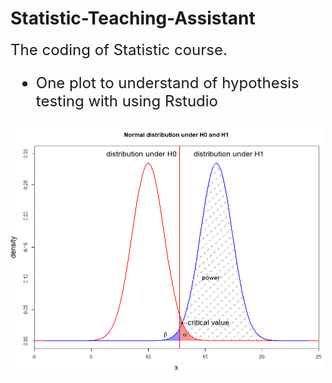 # Statistic-Teaching-Assistant
<font size = 5 >The coding of Statistic course.
- One plot to understand of hypothesis testing with using Rstudio
<img src="https://github.com/GeraltLai/Statistic-Teaching-Assistant/blob/main/plot.png" alt="Image" width="500" height="400">
